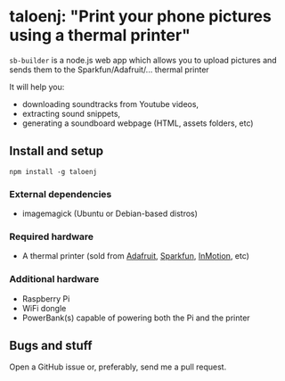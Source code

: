 # taloenj:  "Print your phone pictures using a thermal printer"


`sb-builder` is a node.js web app which allows you to upload pictures and sends them to the Sparkfun/Adafruit/... thermal printer

It will help you:

* downloading soundtracks from Youtube videos,
* extracting sound snippets,
* generating a soundboard webpage (HTML, assets folders, etc)


## Install and setup

    npm install -g taloenj

### External dependencies

* imagemagick (Ubuntu or Debian-based distros)

### Required hardware

* A thermal printer (sold from [Adafruit](http://www.adafruit.com/product/597), [Sparkfun](https://www.sparkfun.com/products/10438), [InMotion](http://www.inmotion.pt/pt/adafruit/983-mini-thermal-receipt-printer.html), etc)

### Additional hardware

* Raspberry Pi
* WiFi dongle
* PowerBank(s) capable of powering both the Pi and the printer

##

## Bugs and stuff

Open a GitHub issue or, preferably, send me a pull request.
